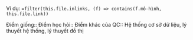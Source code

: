  
Ví dụ: `=filter(this.file.inlinks, (f) => contains(f.mô-hình, this.file.link))`

Điểm giống::
Điểm học hỏi:: 
Điểm khác của QC:: Hệ thống cơ sở dữ liệu, lý thuyết hệ thống, lý thuyết đồ thị